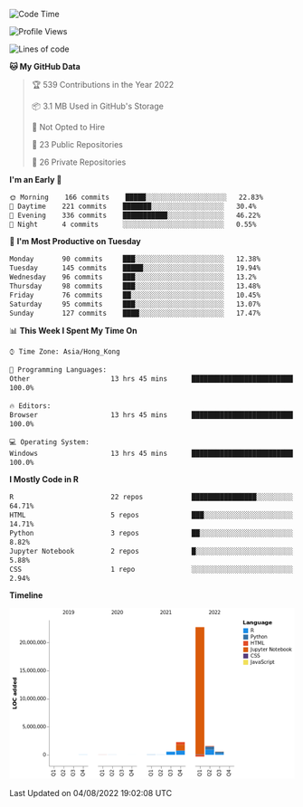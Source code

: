 

<!--**wt12318/wt12318** is a ✨ _special_ ✨ repository because its `README.md` (this file) appears on your GitHub profile.-->

<!--START_SECTION:waka-->
![Code Time](http://img.shields.io/badge/Code%20Time-479%20hrs%2032%20mins-blue)

![Profile Views](http://img.shields.io/badge/Profile%20Views-0-blue)

![Lines of code](https://img.shields.io/badge/From%20Hello%20World%20I%27ve%20Written-27%20Million%20lines%20of%20code-blue)

**🐱 My GitHub Data** 

> 🏆 539 Contributions in the Year 2022
 > 
> 📦 3.1 MB Used in GitHub's Storage 
 > 
> 🚫 Not Opted to Hire
 > 
> 📜 23 Public Repositories 
 > 
> 🔑 26 Private Repositories  
 > 
**I'm an Early 🐤** 

```text
🌞 Morning    166 commits    █████░░░░░░░░░░░░░░░░░░░░   22.83% 
🌆 Daytime    221 commits    ███████░░░░░░░░░░░░░░░░░░   30.4% 
🌃 Evening    336 commits    ███████████░░░░░░░░░░░░░░   46.22% 
🌙 Night      4 commits      ░░░░░░░░░░░░░░░░░░░░░░░░░   0.55%

```
📅 **I'm Most Productive on Tuesday** 

```text
Monday       90 commits     ███░░░░░░░░░░░░░░░░░░░░░░   12.38% 
Tuesday      145 commits    █████░░░░░░░░░░░░░░░░░░░░   19.94% 
Wednesday    96 commits     ███░░░░░░░░░░░░░░░░░░░░░░   13.2% 
Thursday     98 commits     ███░░░░░░░░░░░░░░░░░░░░░░   13.48% 
Friday       76 commits     ██░░░░░░░░░░░░░░░░░░░░░░░   10.45% 
Saturday     95 commits     ███░░░░░░░░░░░░░░░░░░░░░░   13.07% 
Sunday       127 commits    ████░░░░░░░░░░░░░░░░░░░░░   17.47%

```


📊 **This Week I Spent My Time On** 

```text
⌚︎ Time Zone: Asia/Hong_Kong

💬 Programming Languages: 
Other                    13 hrs 45 mins      █████████████████████████   100.0%

🔥 Editors: 
Browser                  13 hrs 45 mins      █████████████████████████   100.0%

💻 Operating System: 
Windows                  13 hrs 45 mins      █████████████████████████   100.0%

```

**I Mostly Code in R** 

```text
R                        22 repos            ████████████████░░░░░░░░░   64.71% 
HTML                     5 repos             ███░░░░░░░░░░░░░░░░░░░░░░   14.71% 
Python                   3 repos             ██░░░░░░░░░░░░░░░░░░░░░░░   8.82% 
Jupyter Notebook         2 repos             █░░░░░░░░░░░░░░░░░░░░░░░░   5.88% 
CSS                      1 repo              ░░░░░░░░░░░░░░░░░░░░░░░░░   2.94%

```


**Timeline**

![Chart not found](https://raw.githubusercontent.com/wt12318/wt12318/main/charts/bar_graph.png) 


 Last Updated on 04/08/2022 19:02:08 UTC
<!--END_SECTION:waka-->


